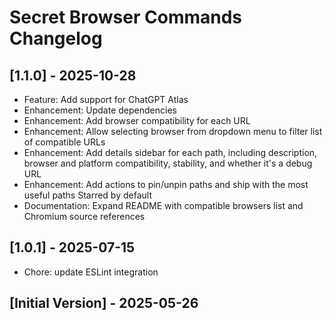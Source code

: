 # Secret Browser Commands Changelog

## [1.1.0] - 2025-10-28

* Feature: Add support for ChatGPT Atlas
* Enhancement: Update dependencies
* Enhancement: Add browser compatibility for each URL
* Enhancement: Allow selecting browser from dropdown menu to filter list of compatible URLs
* Enhancement: Add details sidebar for each path, including description, browser and platform compatibility, stability, and whether it's a debug URL
* Enhancement: Add actions to pin/unpin paths and ship with the most useful paths Starred by default
* Documentation: Expand README with compatible browsers list and Chromium source references

## [1.0.1] - 2025-07-15

* Chore: update ESLint integration

## [Initial Version] - 2025-05-26

